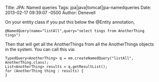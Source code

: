 Title: JPA: Named queries
Tags: jpa|java|tomcat|jpa-namedqueries
Date: 2013-02-17 09:39:07 -0500 
Author: Denevell

On your entity class if you put this below the @Entity annotation,

    @NamedQuery(name="listAll",query="select tings from AnotherThing tings")

Then that will get all the AnotherThings from all the AnotherThings objects in the system.
You can call this via:

    TypedQuery<AnotherThing> q = em.createNamedQuery("listAll", AnotherThing.class);
    List<AnotherThing> results = q.getResultList();
    for (AnotherThing thing : results) {
    }
